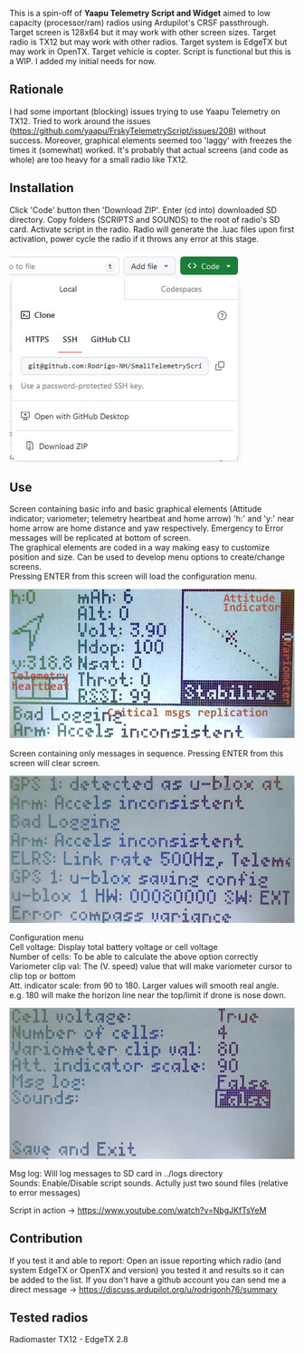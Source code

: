 This is a spin-off of **Yaapu Telemetry Script and Widget** aimed to low capacity (processor/ram) radios using Ardupilot's CRSF passthrough. Target screen is 128x64 but it may work with other screen sizes. Target radio is TX12 but may work with other radios. Target system is EdgeTX but may work in OpenTX. Target vehicle is copter. Script is functional but this is a WIP. I added my initial needs for now.

## Rationale
I had some important (blocking) issues trying to use Yaapu Telemetry on TX12. Tried to work around the issues (https://github.com/yaapu/FrskyTelemetryScript/issues/208) without success. Moreover, graphical elements seemed too 'laggy' with freezes the times it (somewhat) worked. It's probably that actual screens (and code as whole) are too heavy for a small radio like TX12.

## Installation
Click 'Code' button then 'Download ZIP'. Enter (cd into) downloaded SD directory. Copy folders (SCRIPTS and SOUNDS) to the root of radio's SD card. Activate script in the radio. Radio will generate the .luac files upon first activation, power cycle the radio if it throws any error at this stage.

![Download](https://raw.githubusercontent.com/Rodrigo-NH/SmallTelemetryScript/master/readmeassets/download.JPG)  


## Use

Screen containing basic info and basic graphical elements (Attitude indicator; variometer; telemetry heartbeat and home arrow) 'h:' and 'y:' near home arrow are home distance and yaw respectively. Emergency to Error messages will be replicated at bottom of screen.  
The graphical elements are coded in a way making easy to customize position and size. Can be used to develop menu options to create/change screens.  
Pressing ENTER from this screen will load the configuration menu.  

![Main screen](https://raw.githubusercontent.com/Rodrigo-NH/SmallTelemetryScript/master/readmeassets/menu1.JPG)  

Screen containing only messages in sequence. Pressing ENTER from this screen will clear screen.  

![Messages](https://raw.githubusercontent.com/Rodrigo-NH/SmallTelemetryScript/master/readmeassets/menu2.JPG)  

Configuration menu  
Cell voltage: Display total battery voltage or cell voltage  
Number of cells: To be able to calculate the above option correctly  
Variometer clip val: The (V. speed) value that will make variometer cursor to clip top or bottom  
Att. indicator scale: from 90 to 180. Larger values will smooth real angle. e.g. 180 will make the horizon line near the top/limit if drone is nose down.  

![Config menu](https://raw.githubusercontent.com/Rodrigo-NH/SmallTelemetryScript/master/readmeassets/cfg.JPG)  

Msg log: Will log messages to SD card in ../logs directory  
Sounds: Enable/Disable script sounds. Actully just two sound files (relative to error messages)  

Script in action -> https://www.youtube.com/watch?v=NbgJKfTsYeM

## Contribution

If you test it and able to report: Open an issue reporting which radio (and system EdgeTX or OpenTX and version) you tested it and results so it can be added to the list. If you don't have a github account you can send me a direct message -> https://discuss.ardupilot.org/u/rodrigonh76/summary  


## Tested radios
Radiomaster TX12 - EdgeTX 2.8